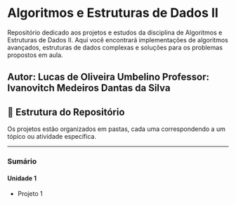 # Algoritmos e Estruturas de Dados II

Repositório dedicado aos projetos e estudos da disciplina de Algoritmos e Estruturas de Dados II. Aqui você encontrará implementações de algoritmos avançados, estruturas de dados complexas e soluções para os problemas propostos em aula.

**Autor:** Lucas de Oliveira Umbelino
**Professor:** Ivanovitch Medeiros Dantas da Silva
---

## 📂 Estrutura do Repositório

Os projetos estão organizados em pastas, cada uma correspondendo a um tópico ou atividade específica.

---

### Sumário

#### Unidade 1
* Projeto 1
